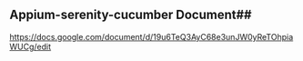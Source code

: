 ## Appium-serenity-cucumber Document##

https://docs.google.com/document/d/19u6TeQ3AyC68e3unJW0yReTOhpiaWUCg/edit

